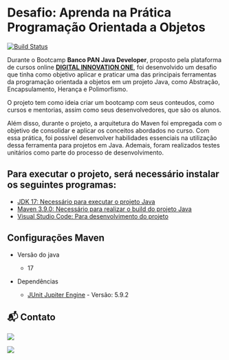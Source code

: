 # Desafio: Aprenda na Prática Programação Orientada a Objetos

[![Build Status](https://travis-ci.org/condessalovelace/mavenquickstart.svg?branch=master)](https://travis-ci.org/condessalovelace/mavenquickstart)

  <p>
    Durante o Bootcamp <strong>Banco PAN Java Developer</strong>, proposto pela plataforma de cursos online <strong><a href="https://web.digitalinnovation.one/">DIGITAL INNOVATION ONE</a></strong>, foi desenvolvido um desafio que tinha como objetivo aplicar e praticar uma das principais ferramentas da programação orientada a objetos em um projeto Java, como Abstração, Encapsulamento, Herança e Polimorfismo.
  </p>
  <p>
    O projeto tem como ideia criar um bootcamp com seus conteudos, como cursos e mentorias, assim como seus desenvolvedores, que são os alunos.
  </p>
  <p>
    Além disso, durante o projeto, a arquitetura do Maven foi empregada com o objetivo de consolidar e aplicar os conceitos abordados no curso. Com essa prática, foi possível desenvolver habilidades essenciais na utilização dessa ferramenta para projetos em Java. Ademais, foram realizados testes unitários como parte do processo de desenvolvimento.
  </p>

## Para executar o projeto, será necessário instalar os seguintes programas:

- [JDK 17: Necessário para executar o projeto Java](https://www.oracle.com/java/technologies/downloads/#java17)
- [Maven 3.9.0: Necessário para realizar o build do projeto Java](https://maven.apache.org/download.cgi)
- [Visual Studio Code: Para desenvolvimento do projeto](https://code.visualstudio.com/docs/languages/java)

## Configurações Maven

- Versão do java

  - 17

- Dependências

  - <a href="https://mvnrepository.com/artifact/org.junit.jupiter/junit-jupiter-engine/5.9.2">JUnit Jupiter Engine</a> - Versão: 5.9.2

<div>
<h2>📬 Contato</h1>

<a href="https://www.linkedin.com/in/renan-peixoto-9aa77b108/" target="_blank"><img src="https://img.shields.io/badge/-LinkedIn-%230077B5?style=for-the-badge&logo=linkedin&logoColor=white" target="_blank"></a>

<a href = "mailto:renan2.peixoto@gmail.com"><img src="https://img.shields.io/badge/-Gmail-%23333?style=for-the-badge&logo=gmail&logoColor=white" target="_blank"></a>

</div>
